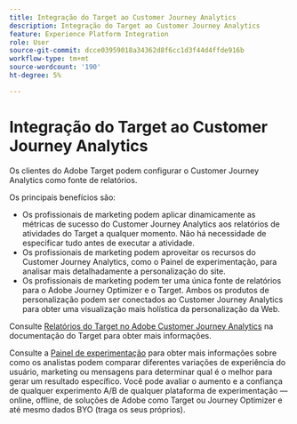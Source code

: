 ```yaml
---
title: Integração do Target ao Customer Journey Analytics
description: Integração do Target ao Customer Journey Analytics
feature: Experience Platform Integration
role: User
source-git-commit: dcce03959018a34362d8f6cc1d3f44d4ffde916b
workflow-type: tm+mt
source-wordcount: '190'
ht-degree: 5%

---
```


# Integração do Target ao Customer Journey Analytics

Os clientes do Adobe Target podem configurar o Customer Journey Analytics como fonte de relatórios.

Os principais benefícios são:

* Os profissionais de marketing podem aplicar dinamicamente as métricas de sucesso do Customer Journey Analytics aos relatórios de atividades do Target a qualquer momento. Não há necessidade de especificar tudo antes de executar a atividade.
* Os profissionais de marketing podem aproveitar os recursos do Customer Journey Analytics, como o Painel de experimentação, para analisar mais detalhadamente a personalização do site.
* Os profissionais de marketing podem ter uma única fonte de relatórios para o Adobe Journey Optimizer e o Target. Ambos os produtos de personalização podem ser conectados ao Customer Journey Analytics para obter uma visualização mais holística da personalização da Web.

Consulte [Relatórios do Target no Adobe Customer Journey Analytics](https://experienceleague.adobe.com/en/docs/target/using/integrate/cja/target-reporting-in-cja) na documentação do Target para obter mais informações.

Consulte a [Painel de experimentação](../analysis-workspace/c-panels/experimentation.md) para obter mais informações sobre como os analistas podem comparar diferentes variações de experiência do usuário, marketing ou mensagens para determinar qual é o melhor para gerar um resultado específico. Você pode avaliar o aumento e a confiança de qualquer experimento A/B de qualquer plataforma de experimentação — online, offline, de soluções de Adobe como Target ou Journey Optimizer e até mesmo dados BYO (traga os seus próprios).
